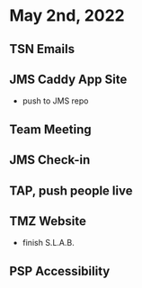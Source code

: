 # May 2nd, 2022

## TSN Emails

## JMS Caddy App Site
- push to JMS repo

## Team Meeting

## JMS Check-in

## TAP, push people live

## TMZ Website
- finish S.L.A.B.

## PSP Accessibility

